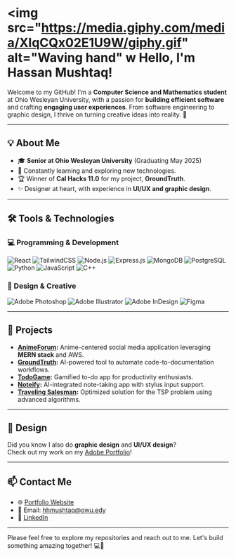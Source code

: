 # <img src="https://media.giphy.com/media/XIqCQx02E1U9W/giphy.gif" alt="Waving hand" w Hello, I'm Hassan Mushtaq!

Welcome to my GitHub! I'm a **Computer Science and Mathematics student** at Ohio Wesleyan University, with a passion for **building efficient software** and crafting **engaging user experiences**. From software engineering to graphic design, I thrive on turning creative ideas into reality. 🚀

---

## 💡 About Me
- 🎓 **Senior at Ohio Wesleyan University** (Graduating May 2025)  
- 🔭 Constantly learning and exploring new technologies.  
- 🏆 Winner of **Cal Hacks 11.0** for my project, **GroundTruth**.  
- ✨ Designer at heart, with experience in **UI/UX and graphic design**.  

---

## 🛠️ Tools & Technologies  

### 💻 Programming & Development  
![React](https://img.shields.io/badge/-React-61DAFB?style=for-the-badge&logo=react&logoColor=white)
![TailwindCSS](https://img.shields.io/badge/-TailwindCSS-06B6D4?style=for-the-badge&logo=tailwindcss&logoColor=white)
![Node.js](https://img.shields.io/badge/-Node.js-339933?style=for-the-badge&logo=node.js&logoColor=white)
![Express.js](https://img.shields.io/badge/-Express.js-000000?style=for-the-badge&logo=express&logoColor=white)
![MongoDB](https://img.shields.io/badge/-MongoDB-47A248?style=for-the-badge&logo=mongodb&logoColor=white)
![PostgreSQL](https://img.shields.io/badge/-PostgreSQL-336791?style=for-the-badge&logo=postgresql&logoColor=white)
![Python](https://img.shields.io/badge/-Python-3776AB?style=for-the-badge&logo=python&logoColor=white)
![JavaScript](https://img.shields.io/badge/-JavaScript-F7DF1E?style=for-the-badge&logo=javascript&logoColor=black)
![C++](https://img.shields.io/badge/-C++-00599C?style=for-the-badge&logo=c%2B%2B&logoColor=white)

### 🎨 Design & Creative  
![Adobe Photoshop](https://img.shields.io/badge/-Adobe%20Photoshop-31A8FF?style=for-the-badge&logo=adobephotoshop&logoColor=white)
![Adobe Illustrator](https://img.shields.io/badge/-Adobe%20Illustrator-FF9A00?style=for-the-badge&logo=adobeillustrator&logoColor=white)
![Adobe InDesign](https://img.shields.io/badge/-Adobe%20InDesign-FF3366?style=for-the-badge&logo=adobeindesign&logoColor=white)
![Figma](https://img.shields.io/badge/-Figma-F24E1E?style=for-the-badge&logo=figma&logoColor=white)

---

## 🚀 Projects  

- **[AnimeForum](https://github.com/HassanMushtaq524/AnimeForum/):** Anime-centered social media application leveraging **MERN stack** and AWS.  
- **[GroundTruth](https://github.com/HassanMushtaq524/groundtruth/):** AI-powered tool to automate code-to-documentation workflows.  
- **[TodoGame](https://github.com/HassanMushtaq524/TodoGame/):** Gamified to-do app for productivity enthusiasts.  
- **[Noteify](https://github.com/HassanMushtaq524/Noteify/):** AI-integrated note-taking app with stylus input support.  
- **[Traveling Salesman](https://github.com/Hassanmushtaq524/TravelingSalesman):** Optimized solution for the TSP problem using advanced algorithms.  

---

## 🎨 Design  
Did you know I also do **graphic design** and **UI/UX design**?  
Check out my work on my [Adobe Portfolio](https://hhmushtaq.myportfolio.com/)!

---

## 📫 Contact Me  
- 🌐 [Portfolio Website](https://hassanmushtaq.netlify.app/)  
- 📧 Email: [hhmushtaq@owu.edy](mailto:hhmushtaq@owu.edu)  
- 💼 [LinkedIn](https://www.linkedin.com/in/hassan-mushtaq-3a5143230/)  

---

Please feel free to explore my repositories and reach out to me. Let's build something amazing together! 💻🎨

